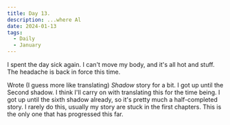 ```yaml
---
title: Day 13.
description: ...where Al 
date: 2024-01-13
tags: 
  - Daily
  - January
---
```

I spent the day sick again. I can't move my body, and it's all hot and stuff. The headache is back in force this time.

Wrote (I guess more like translating) *Shadow* story for a bit. I got up until the Second shadow. I think I'll carry on with translating this for the time being. I got up until the sixth shadow already, so it's pretty much a half-completed story. I rarely do this, usually my story are stuck in the first chapters. This is the only one that has progressed this far.